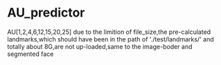 # AU_predictor
AU[1,2,4,6,12,15,20,25]
due to the limition of file_size,the pre-calculated landmarks,which should have been in the path of './test/landmarks/' and totally about 8G,are not up-loaded,same to the image-boder and segmented face
